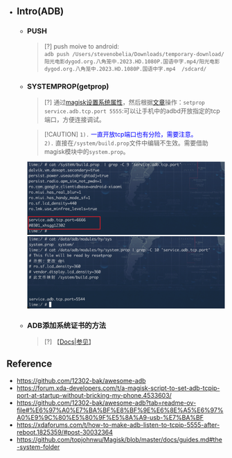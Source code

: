 * ## Intro(ADB)

    + ### PUSH

        > [?] push moive to android: 
        <br>`adb push /Users/stevenobelia/Downloads/temporary-download/阳光电影dygod.org.八角笼中.2023.HD.1080P.国语中字.mp4/阳光电影dygod.org.八角笼中.2023.HD.1080P.国语中字.mp4  /sdcard/`

    + ### SYSTEMPROP(getprop)

        > [?] 通过[magisk设置系统属性](https://github.com/topjohnwu/Magisk/blob/master/docs/guides.md#the-system-folder)，然后根据[文章](https://xdaforums.com/t/how-to-make-adb-listen-to-tcpip-5555-after-reboot.1825359/#post-30032364)操作：`setprop service.adb.tcp.port 5555`:可以让手机中的adbd开放指定的tcp端口，方便连接调试。

        > [!CAUTION] `1).` <span style='color:blue'>一直开放tcp端口也有分险，需要注意。</span>
        <br>`2).` 直接在`/system/build.prop`文件中编辑不生效。需要借助magisk模块中的`system.prop`。

        ![](/.images/devops/os/util/adb-prop-01.png ':size=48%')
        ![](/.images/devops/os/util/adb-prop-02.png ':size=49%')

    + ### ADB添加系统证书的方法

        > [?] 【[Docs|参见](./openssl.md#adb-添加系统证书方法)】

## Reference
* https://github.com/12302-bak/awesome-adb
* https://forum.xda-developers.com/t/a-magisk-script-to-set-adb-tcpip-port-at-startup-without-bricking-my-phone.4533603/
* https://github.com/12302-bak/awesome-adb?tab=readme-ov-file#%E6%97%A0%E7%BA%BF%E8%BF%9E%E6%8E%A5%E6%97%A0%E9%9C%80%E5%80%9F%E5%8A%A9-usb-%E7%BA%BF
* https://xdaforums.com/t/how-to-make-adb-listen-to-tcpip-5555-after-reboot.1825359/#post-30032364
* https://github.com/topjohnwu/Magisk/blob/master/docs/guides.md#the-system-folder
